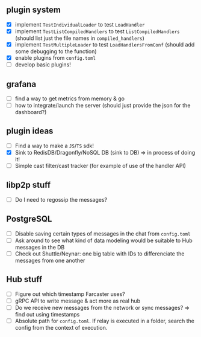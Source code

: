 ## plugin system
- [X] implement `TestIndividualLoader` to test `LoadHandler`
- [X] implement `TestListCompiledHandlers` to test `ListCompiledHandlers` (should list just the file names in `compiled_handlers`)
- [X] implement  `TestMultipleLoader` to test `LoadHandlersFromConf` (should add some debugging to the function)
- [X] enable plugins from `config.toml`
- [ ] develop basic plugins! 

## grafana
- [ ] find a way to get metrics from memory & go
- [ ] how to integrate/launch the server (should just provide the json for the dashboard?)

## plugin ideas
- [ ] Find a way to make a `JS`/`TS` sdk!
- [X] Sink to RedisDB/Dragonfly/NoSQL DB (sink to DB) => in process of doing it!
- [ ] Simple cast filter/cast tracker (for example of use of the handler API)

## libp2p stuff
- [ ] Do I need to regossip the messages? 

## PostgreSQL
- [ ] Disable saving certain types of messages in the chat from `config.toml`
- [ ] Ask around to see what kind of data modeling would be suitable to Hub messages in the DB
- [ ] Check out Shuttle/Neynar: one big table with IDs to differenciate the messages from one another

## Hub stuff
- [ ] Figure out which timestamp Farcaster uses?
- [ ] gRPC API to write message & act more as real hub
- [ ] Do we receive new messages from the network or sync messages? => find out using timestamps
- [ ] Absolute path for `config.toml`. If relay is executed in a folder, search the config from the context of execution.